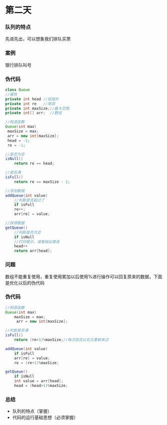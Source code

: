 # 第二天
### 队列的特点

先进先出，可以想象我们排队买票

### 案例

银行排队叫号

### 伪代码

```java
class Queue
//属性
private int head //投指针
private int re   //尾部
private int maxSize;//最大范围
private int[] arr;  //数组

//构造函数
Queue(int max)
 maxSize = max;
 arr = new int[maxSize];
 head = -1;
 re = -1;

//是否为空
isNull()
	return re == head;

//是否满
isFull()
	return re == maxSize - 1;

//添加数据
addQueue(int value)
	//判断是否超过了
	if isFull
	re++;
	arr[re] = value;

//获得数据
getQueue()
	//判断是否为空
	if isNull
	//打印提示，或者抛出错误
	head++
	return arr[head];
```

### 问题

数组不能重复使用，重复使用累加以后使用%进行操作可以回复原来的数据，下面是优化以后的伪代码

### 伪代码

```java
//构造函数
Queue(int max)
	maxSize = max;
	 arr = new int[maxSize];

//判断是否满
isFull()
	return (re+1)%maxSize;//每次加完以后又重新来过

addQueue(int value)
	if isFull
	arr[re] = value;
	re = (re+1)%maxSize;

getQueue()
	if isNull
	int value = arr[head];
	head = (head+1)%maxSize;
```

### 总结

- 队列的特点（掌握）
- 代码的运行基础思想（必须掌握）

